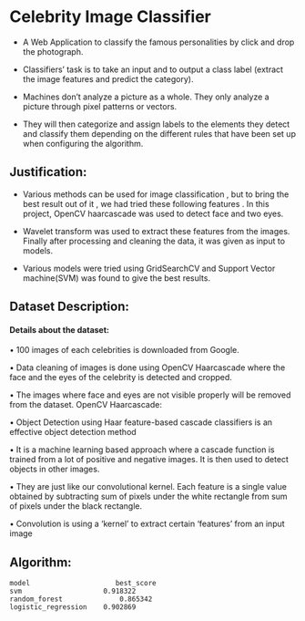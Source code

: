 
# Celebrity Image Classifier

- A Web Application to classify the famous personalities by click and drop the photograph. 
- Classifiers’ task is to take an input and to output a class label (extract the image features and predict the category).

- Machines don’t analyze a picture as a whole. They only analyze a picture through pixel patterns or vectors. 

- They will then categorize and assign labels to the elements they detect and classify them depending on the different rules that have been set up when configuring the algorithm.

## Justification:

- Various methods can be used for image classification , but to bring the best result out of it , we had tried these following features . In this project, OpenCV haarcascade was used to detect face and two eyes. 

- Wavelet transform was used to extract these features from the images. Finally after processing and cleaning the data, it was given as input to models. 

- Various models were tried using GridSearchCV and Support Vector machine(SVM) was found to give the best results.

## Dataset Description:

#### Details about the dataset:
• 100 images of each celebrities is downloaded from Google.

• Data cleaning of images is done using OpenCV Haarcascade where the face and the eyes of
the celebrity is detected and cropped.

• The images where face and eyes are not visible properly will be removed from the dataset.
OpenCV Haarcascade:

• Object Detection using Haar feature-based cascade classifiers is an effective object detection
method

• It is a machine learning based approach where a cascade function is trained from a lot of
positive and negative images. It is then used to detect objects in other images.

• They are just like our convolutional kernel. Each feature is a single value obtained by
subtracting sum of pixels under the white rectangle from sum of pixels under the black
rectangle.

• Convolution is using a ‘kernel’ to extract certain ‘features’ from an input image

## Algorithm:


    model	                  best_score	
	svm	                   0.918322	
	random_forest	           0.865342	
	logistic_regression	   0.902869




